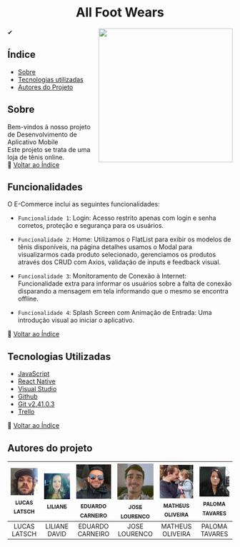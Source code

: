 <h1 align="center">
 All Foot Wears
</h1>
<div align="center">
  <img align="right" width="300" height="300" src="./TrabFinal/Img/logo.jpg">
</div>
 
   ✔ 
## Índice ##

- [Sobre](#sobre)
- [Tecnologias utilizadas](#tecnologias-utilizadas)
- [Autores do Projeto](#autores-do-projeto)

## Sobre
Bem-vindos à nosso projeto de Desenvolvimento de Aplicativo Mobile<br/>
Este projeto se trata de uma loja de tênis online.<br/>
🔄 [Voltar ao Índice](#índice)

## Funcionalidades

O E-Commerce inclui as seguintes funcionalidades:

- `Funcionalidade 1`: Login: Acesso restrito apenas com login e senha corretos, proteção e segurança para os usuários.

- `Funcionalidade 2`: Home: Utilizamos o FlatList para exibir os modelos de tênis disponíveis, na página detalhes usamos o Modal para visualizarmos cada produto selecionado, gerenciamos os produtos através dos CRUD com Axios, validação de inputs e feedback visual.

- `Funcionalidade 3`: Monitoramento de Conexão à Internet: Funcionalidade extra para informar os usuários sobre a falta de conexão disparando a mensagem em tela informando que o mesmo se encontra offline.

- `Funcionalidade 4`: Splash Screen com Animação de Entrada: Uma introdução visual ao iniciar o aplicativo.

🔄 [Voltar ao Índice](#índice)

## Tecnologias Utilizadas
- [JavaScript](https://devdocs.io/javascript/)
- [React Native](https://reactnative.dev/)
- [Visual Studio](https://code.visualstudio.com/)
- [Github](https://github.com/)
- [Git v2.41.0.3](https://git-scm.com/downloads)
- [Trello](https://trello.com/pt-BR)

🔄 [Voltar ao Índice](#índice)

## Autores do projeto

| [<img loading="lazy" src="https://github.com/LucasLatsch/MobileG5/blob/main/TrabFinal/Img/lucas.jpg" width=115><br><sub>LUCAS LATSCH</sub>](https://github.com/LucasLatsch) | [<img loading="lazy" src="https://github.com/LucasLatsch/MobileG5/blob/main/TrabFinal/Img/lili.png" width=115><br><sub>LILIANE</sub>](https://github.com/LilianeDavid93) | [<img loading="lazy" src="https://github.com/LucasLatsch/MobileG5/blob/main/TrabFinal/Img/edu.png" width=115><br><sub>EDUARDO CARNEIRO</sub>](https://github.com/eduardocs90) | [<img loading="lazy" src="https://github.com/LucasLatsch/MobileG5/blob/main/TrabFinal/Img/jose.jpg" width=115><br><sub>JOSE LOURENCO</sub>](https://github.com/joselourencocm) | [<img loading="lazy" src="https://github.com/LucasLatsch/MobileG5/blob/main/TrabFinal/Img/matheus.jpg" width=115><br><sub>MATHEUS OLIVEIRA</sub>](https://github.com/Matheus-mOliveira) | [<img loading="lazy" src="https://github.com/LucasLatsch/MobileG5/blob/main/TrabFinal/Img/paloma.jpeg" width=115><br><sub>PALOMA TAVARES</sub>](https://github.com/PalomaPts) |
| :---: | :---: | :---: | :---: | :---: | :---: |
| LUCAS LATSCH | LILIANE  DAVID| EDUARDO CARNEIRO | JOSE LOURENCO | MATHEUS OLIVEIRA | PALOMA TAVARES |



<br><br>
